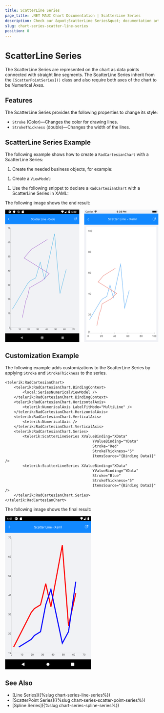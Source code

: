 ```yaml
---
title: ScatterLine Series
page_title: .NET MAUI Chart Documentation | ScatterLine Series
description: Check our &quot;ScatterLine Series&quot; documentation article for Telerik Chart for .NET MAUI
slug: chart-series-scatter-line-series
position: 0
---
```


# ScatterLine Series

The ScatterLine Series are represented on the chart as data points connected with straight line segments. The ScatterLine Series inherit from the `[ScatterPointSeries]()` class and also require both axes of the chart to be Numerical Axes.

## Features

The ScatterLine Series provides the following properties to change its style:

- `Stroke` (Color)&mdash;Changes the color for drawing lines.
- `StrokeThickness` (double)&mdash;Changes the width of the lines.

## ScatterLine Series Example

The following example shows how to create a `RadCartesianChart` with a ScatterLine Series:

1. Create the needed business objects, for example:

 <snippet id='numerical-data-model' />

1. Create a `ViewModel`:

 <snippet id='chart-series-series-numerical-view-model' />


1. Use the following snippet to declare a `RadCartesianChart` with a ScatterLine Series in XAML:

 <snippet id='chart-series-scatterline-xaml' />


The following image shows the end result:

![Basic ScatterLineSeries](images/cartesian-scatter-line-series-basic-example.png)

## Customization Example

The following example adds customizations to the ScatterLine Series by applying `Stroke` and `StrokeThickness` to the series.

```XAML
<telerik:RadCartesianChart>
    <telerik:RadCartesianChart.BindingContext>
        <local:SeriesNumericalViewModel />
    </telerik:RadCartesianChart.BindingContext>
    <telerik:RadCartesianChart.HorizontalAxis>
        <telerik:NumericalAxis LabelFitMode="MultiLine" />
    </telerik:RadCartesianChart.HorizontalAxis>
    <telerik:RadCartesianChart.VerticalAxis>
        <telerik:NumericalAxis />
    </telerik:RadCartesianChart.VerticalAxis>
    <telerik:RadCartesianChart.Series>
        <telerik:ScatterLineSeries XValueBinding="XData"
                                        YValueBinding="YData"
                                        Stroke="Red"
                                        StrokeThickness="5"
                                        ItemsSource="{Binding Data1}" />
        <telerik:ScatterLineSeries XValueBinding="XData"
                                        YValueBinding="YData"
                                        Stroke="Blue"
                                        StrokeThickness="5"
                                        ItemsSource="{Binding Data2}" />
    </telerik:RadCartesianChart.Series>
</telerik:RadCartesianChart>
```


The following image shows the final result:

![Scatter Line Series Customization](images/chart-scatter-line-series-customizatrion.png)

## See Also

- [Line Series]({%slug chart-series-line-series%})
- [ScatterPoint Series]({%slug chart-series-scatter-point-series%})
- [Spline Series]({%slug chart-series-spline-series%})

